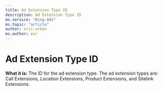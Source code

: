 ```yaml
---
title: Ad Extension Type ID
description: Ad Extension Type ID
ms.service: "Bing-Ads"
ms.topic: "article"
author: eric-urban
ms.author: eur
---
```


# Ad Extension Type ID

**What it is:**    The ID for the ad extension type. The ad extension types are: Call Extensions, Location Extensions, Product Extensions, and Sitelink Extensions.


